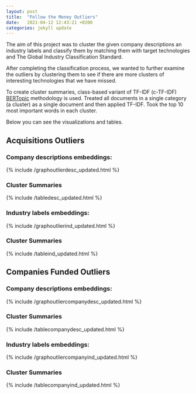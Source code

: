 ```yaml
---
layout: post
title:  "Follow the Money Outliers"
date:   2021-04-12 12:43:21 +0200
categories: jekyll update
---
```

The aim of this project was to cluster the given company descriptions an industry labels and classify them by matching them with target technologies and The Global Industry Classification Standard.

After completing the classification process, we wanted to further examine the outliers by clustering them to see if there are more clusters of interesting technologies that we have missed.

To create cluster summaries, class-based variant of TF-IDF (c-TF-IDF) [BERTopic](https://github.com/MaartenGr/BERTopic) methodology is used. Treated all documents in a single category (a cluster) as a single document and then applied TF-IDF.
Took the top 10 most important words in each cluster. 

Below you can see the visualizations and tables.
## Acquisitions Outliers
### Company descriptions embeddings:

{% include /graphoutlierdesc_updated.html %}

### Cluster Summaries

{% include /tabledesc_updated.html %}

### Industry labels embeddings:

{% include /graphoutlierind_updated.html %}

### Cluster Summaries

{% include /tableind_updated.html %}

## Companies Funded Outliers
### Company descriptions embeddings:

{% include /graphoutliercompanydesc_updated.html %}

### Cluster Summaries

{% include /tablecompanydesc_updated.html %}

### Industry labels embeddings:

{% include /graphoutliercompanyind_updated.html %}

### Cluster Summaries

{% include /tablecompanyind_updated.html %}






